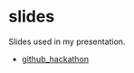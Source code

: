 slides
======

Slides used in my presentation.

+ [github_hackathon](http://toshimaru.net/slides/github_hackathon/)


